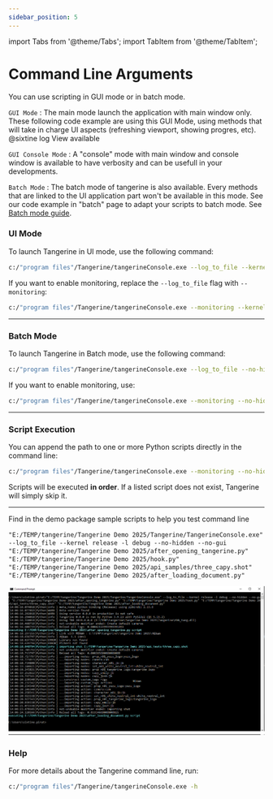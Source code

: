 ```yaml
---
sidebar_position: 5
---
```

import Tabs from '@theme/Tabs';
import TabItem from '@theme/TabItem';

# Command Line Arguments

You can use scripting in GUI mode or in batch mode.

`GUI Mode` : The main mode launch the application with main window only. These following code example are using this GUI Mode, using methods that will take in charge UI aspects (refreshing viewport, showing progres, etc).
@sixtine log View available

`GUI Console Mode` : A "console" mode with main window and console window is available to have verbosity and can be usefull in your developments.

`Batch Mode` : The batch mode of tangerine is also available. Every methods that are linked to the UI application part won't be available in this mode. See our code example in "batch" page to adapt your scripts to batch mode. See [Batch mode guide](batch#batch-mode).

### UI Mode

To launch Tangerine in UI mode, use the following command:

```bash
c:/"program files"/Tangerine/tangerineConsole.exe --log_to_file --kernel release
```

If you want to enable monitoring, replace the `--log_to_file` flag with `--monitoring`:

```bash
c:/"program files"/Tangerine/tangerineConsole.exe --monitoring --kernel release
```

---

### Batch Mode

To launch Tangerine in Batch mode, use the following command:

```bash
c:/"program files"/Tangerine/tangerineConsole.exe --log_to_file --no-hidden --no-gui --kernel release
```

If you want to enable monitoring, use:

```bash
c:/"program files"/Tangerine/tangerineConsole.exe --monitoring --no-hidden --no-gui --kernel release
```

---

### Script Execution

You can append the path to one or more Python scripts directly in the command line:

```bash
c:/"program files"/Tangerine/tangerineConsole.exe --monitoring --no-hidden --no-gui --kernel release example.tang my_python_script.py
```

Scripts will be executed **in order**. If a listed script does not exist, Tangerine will simply skip it.

---

Find in the demo package sample scripts to help you test command line

```
"E:/TEMP/tangerine/Tangerine Demo 2025/Tangerine/TangerineConsole.exe" --log_to_file --kernel release -l debug --no-hidden --no-gui "E:/TEMP/tangerine/Tangerine Demo 2025/after_opening_tangerine.py" "E:/TEMP/tangerine/Tangerine Demo 2025/hook.py" "E:/TEMP/tangerine/Tangerine Demo 2025/api_samples/three_capy.shot" "E:/TEMP/tangerine/Tangerine Demo 2025/after_loading_document.py"
```
![console tangerine](./img/console_batch_tangerine.png)


### Help

For more details about the Tangerine command line, run:

```bash
c:/"program files"/Tangerine/tangerineConsole.exe -h
```
